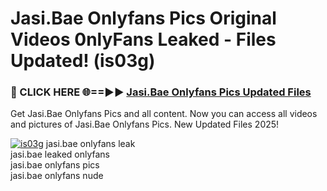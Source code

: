# Jasi.Bae Onlyfans Pics Original Videos 0nlyFans Leaked - Files Updated! (is03g)

<h3>🔴 CLICK HERE 🌐==►► <a href="https://tinyurl.com/2jnfzry5" rel="nofollow">Jasi.Bae Onlyfans Pics Updated Files</a></h3>

Get Jasi.Bae Onlyfans Pics and all content. Now you can access all videos and pictures of Jasi.Bae Onlyfans Pics. New Updated Files 2025!

[![is03g](https://i.imgur.com/GyGTBgg.gif)](https://tinyurl.com/2jnfzry5)
jasi.bae onlyfans leak<br>
jasi.bae leaked onlyfans<br>
jasi.bae onlyfans pics<br>
jasi.bae onlyfans nude